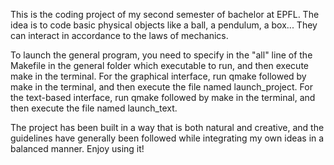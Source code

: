 This is the coding project of my second semester of bachelor at EPFL.
The idea is to code basic physical objects like a ball, a pendulum, a box... They can interact in accordance to the laws of mechanics.

To launch the general program, you need to specify in the "all" line of the Makefile in the general folder which executable to run, and then execute make in the terminal.
For the graphical interface, run qmake followed by make in the terminal, and then execute the file named launch_project.
For the text-based interface, run qmake followed by make in the terminal, and then execute the file named launch_text.

The project has been built in a way that is both natural and creative, and the guidelines have generally been followed while integrating my own ideas in a balanced manner.
Enjoy using it!

